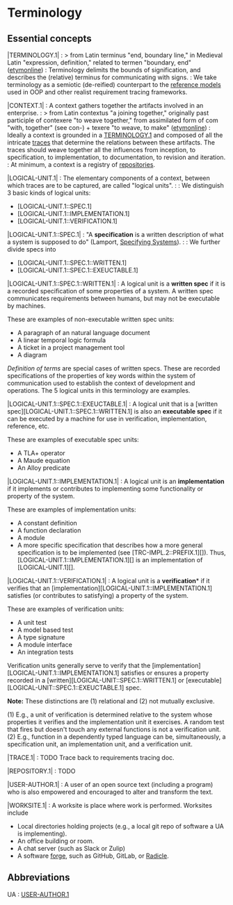# Terminology

## Essential concepts

<a id="TERMINOLOGY.1" class="lu-tag">|TERMINOLOGY.1|</a>
: > from Latin terminus "end, boundary line," in Medieval Latin "expression,
  definition," related to termen "boundary, end"
  ([etymonline](https://www.etymonline.com/word/term#etymonline_v_10648))
: Terminology delimits the bounds of signification, and describes the (relative)
  terminus for communicating with signs.
: We take terminology as a semiotic (de-reified) counterpart to the [reference
  models](https://en.wikipedia.org/wiki/Reference_model) used in OOP and other
  realist requirement tracing frameworks.

<a id="CONTEXT.1" class="lu-tag">|CONTEXT.1|</a>
: A context gathers together the artifacts involved in an enterprise.
: > from Latin contextus "a joining together," originally past participle of
  contexere "to weave together," from assimilated form of com "with, together"
  (see con-) + texere "to weave, to make"  ([etymonline](https://www.etymonline.com/search?q=context))
: Ideally a context is grounded in a [TERMINOLOGY.1][] and composed of all the
  intricate [traces][TRACE.1] that determine the relations between these
  artifacts. The traces should weave together all the influences from inception,
  to specification, to implementation, to documentation, to revision and
  iteration.
: At minimum, a context is a registry of [repositories][REPOSITORY.1].

|LOGICAL-UNIT.1|
: The elementary components of a context, between which traces are to be
  captured, are called "logical units".
:
: We distinguish 3 basic kinds of logical units:

  - [LOGICAL-UNIT.1::SPEC.1]
  - [LOGICAL-UNIT.1::IMPLEMENTATION.1]
  - [LOGICAL-UNIT.1::VERIFICATION.1]

|LOGICAL-UNIT.1::SPEC.1|
: "A  **specification**  is  a  written  description  of  what  a  system  is
  supposed  to  do" (Lamport, [Specifying Systems][]).
:
: We further divide specs into

  - [LOGICAL-UNIT.1::SPEC.1::WRITTEN.1]
  - [LOGICAL-UNIT.1::SPEC.1::EXEUCTABLE.1]

|LOGICAL-UNIT.1::SPEC.1::WRITTEN.1|
: A logical unit is a **written spec** if it is a recorded specification of some
  properties of a system. A written spec communicates requirements between
  humans, but may not be executable by machines. 

These are examples of non-executable written spec units:
  
- A paragraph of an natural language document
- A linear temporal logic formula
- A ticket in a project management tool
- A diagram

*Definition of terms* are special cases of written specs. These are recorded
specifications of the properties of key words within the system of communication
used to establish the context of development and operations. The 5 logical units
in this terminology are examples.

|LOGICAL-UNIT.1::SPEC.1::EXEUCTABLE.1|
: A logical unit that is a [written spec][LOGICAL-UNIT.1::SPEC.1::WRITTEN.1] is
  also an **executable spec** if it can be executed by a machine for use in
  verification, implementation, reference, etc.
  
These are examples of executable spec units: 

- A TLA+ operator
- A Maude equation
- An Alloy predicate

|LOGICAL-UNIT.1::IMPLEMENTATION.1|
: A logical unit is an **implementation** if it implements or contributes to
  implementing some functionality or property of the system. 
  
These are examples of implementation units:

- A constant definition
- A function declaration 
- A module
- A more specific specification that describes how a more general specification
  is to be implemented (see [TRC-IMPL.2::PREFIX.1][]). Thus,
  [LOGICAL-UNIT.1::IMPLEMENTATION.1][] is an implementation of [LOGICAL-UNIT.1][].

|LOGICAL-UNIT.1::VERIFICATION.1|
: A logical unit is a **verification*** if it verifies that an
  [implementation][LOGICAL-UNIT.1::IMPLEMENTATION.1] satisfies (or contributes
  to satisfying) a property of the system. 

These are examples of verification units:

- A unit test
- A model based test
- A type signature
- A module interface
- An integration tests

Verification units generally serve to verify that the
[implementation][LOGICAL-UNIT.1::IMPLEMENTATION.1] satisfies or ensures a
property recorded in a [written][LOGICAL-UNIT::SPEC.1::WRITTEN.1] or
[executable][LOGICAL-UNIT::SPEC.1::EXEUCTABLE.1] spec.

**Note:** These distinctions are (1) relational and (2) not mutually exclusive.

(1) E.g., a unit of verification is determined relative to the system whose
    properties it verifies and the implementation unit it exercises. A random
    test that fires but doesn't touch any external functions is not a
    verification unit.
(2) E.g., function in a dependently typed language can be, simultaneously, a
    specification unit, an implementation unit, and a verification unit.


|TRACE.1|
: TODO Trace back to requirements tracing doc.

|REPOSITORY.1|
: TODO

|USER-AUTHOR.1|
: A user of an open source text (including a program) who is also empowered and
  encouraged to alter and transform the text.

|WORKSITE.1|
: A worksite is place where work is performed. Worksites include

  - Local directories holding projects (e.g., a local git repo of software a UA
    is implementing).
  - An office building or room.
  - A chat server (such as Slack or Zulip)
  - A software [forge](https://en.wikipedia.org/wiki/Forge_(software)), such as
    GitHub, GitLab, or [Radicle](https://radicle.xyz/).

[Specifying Systems]: https://www.microsoft.com/en-us/research/publication/specifying-systems-the-tla-language-and-tools-for-hardware-and-software-engineers/?from=http%3A%2F%2Fresearch.microsoft.com%2Fusers%2Flamport%2Ftla%2Fbook.html

## Abbreviations

UA
: [USER-AUTHOR.1][]

[CONTEXT.1]: #CONTEXT.1
[TERMINOLOGY.1]: #TERMINOLOGY.1
[REPOSITORY.1]: #REPOSITORY.1
[TRACE.1]: #TRACE.1
[USER-AUTHOR.1]: #USER-AUTHOR.1

